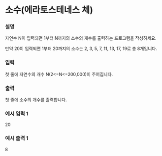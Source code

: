 # 소수(에라토스테네스 체)

<h3>설명</h3>

자연수 N이 입력되면 1부터 N까지의 소수의 개수를 출력하는 프로그램을 작성하세요.

만약 20이 입력되면 1부터 20까지의 소수는 2, 3, 5, 7, 11, 13, 17, 19로 총 8개입니다.

<h3>입력</h3>

첫 줄에 자연수의 개수 N(2<=N<=200,000)이 주어집니다.

<h3>출력</h3>

첫 줄에 소수의 개수를 출력합니다.

<h3>예시 입력 1</h3>

20

<h3>예시 출력 1</h3>

8